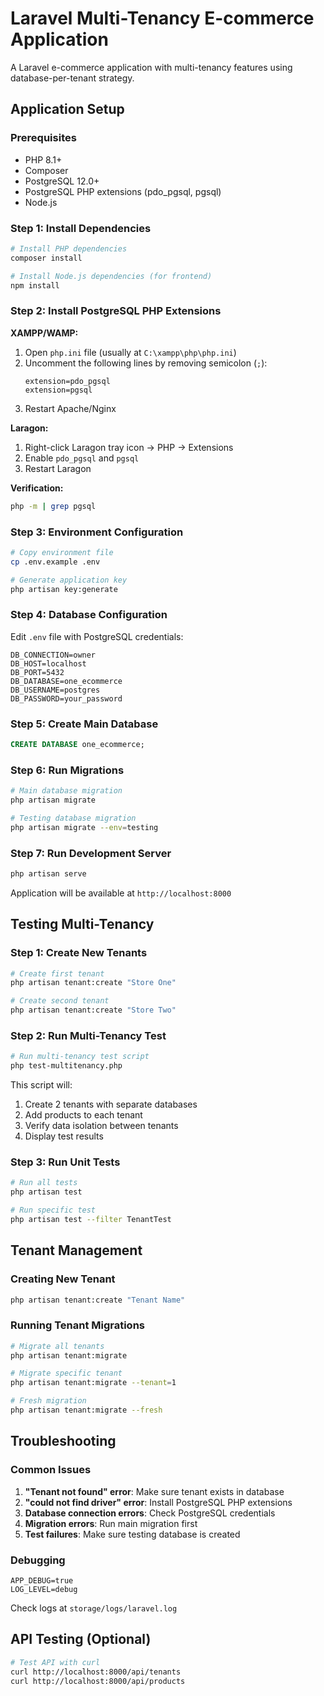 # Laravel Multi-Tenancy E-commerce Application

A Laravel e-commerce application with multi-tenancy features using database-per-tenant strategy.

## Application Setup

### Prerequisites

- PHP 8.1+
- Composer
- PostgreSQL 12.0+
- PostgreSQL PHP extensions (pdo_pgsql, pgsql)
- Node.js

### Step 1: Install Dependencies

```bash
# Install PHP dependencies
composer install

# Install Node.js dependencies (for frontend)
npm install
```

### Step 2: Install PostgreSQL PHP Extensions

**XAMPP/WAMP:**
1. Open `php.ini` file (usually at `C:\xampp\php\php.ini`)
2. Uncomment the following lines by removing semicolon (`;`):
   ```
   extension=pdo_pgsql
   extension=pgsql
   ```
3. Restart Apache/Nginx

**Laragon:**
1. Right-click Laragon tray icon → PHP → Extensions
2. Enable `pdo_pgsql` and `pgsql`
3. Restart Laragon

**Verification:**
```bash
php -m | grep pgsql
```

### Step 3: Environment Configuration

```bash
# Copy environment file
cp .env.example .env

# Generate application key
php artisan key:generate
```

### Step 4: Database Configuration

Edit `.env` file with PostgreSQL credentials:

```env
DB_CONNECTION=owner
DB_HOST=localhost
DB_PORT=5432
DB_DATABASE=one_ecommerce
DB_USERNAME=postgres
DB_PASSWORD=your_password
```

### Step 5: Create Main Database

```sql
CREATE DATABASE one_ecommerce;
```

### Step 6: Run Migrations

```bash
# Main database migration
php artisan migrate

# Testing database migration
php artisan migrate --env=testing
```

### Step 7: Run Development Server

```bash
php artisan serve
```

Application will be available at `http://localhost:8000`

## Testing Multi-Tenancy

### Step 1: Create New Tenants

```bash
# Create first tenant
php artisan tenant:create "Store One"

# Create second tenant
php artisan tenant:create "Store Two"
```

### Step 2: Run Multi-Tenancy Test

```bash
# Run multi-tenancy test script
php test-multitenancy.php
```

This script will:
1. Create 2 tenants with separate databases
2. Add products to each tenant
3. Verify data isolation between tenants
4. Display test results

### Step 3: Run Unit Tests

```bash
# Run all tests
php artisan test

# Run specific test
php artisan test --filter TenantTest
```

## Tenant Management

### Creating New Tenant

```bash
php artisan tenant:create "Tenant Name"
```

### Running Tenant Migrations

```bash
# Migrate all tenants
php artisan tenant:migrate

# Migrate specific tenant
php artisan tenant:migrate --tenant=1

# Fresh migration
php artisan tenant:migrate --fresh
```

## Troubleshooting

### Common Issues

1. **"Tenant not found" error**: Make sure tenant exists in database
2. **"could not find driver" error**: Install PostgreSQL PHP extensions
3. **Database connection errors**: Check PostgreSQL credentials
4. **Migration errors**: Run main migration first
5. **Test failures**: Make sure testing database is created

### Debugging

```env
APP_DEBUG=true
LOG_LEVEL=debug
```

Check logs at `storage/logs/laravel.log`

## API Testing (Optional)

```bash
# Test API with curl
curl http://localhost:8000/api/tenants
curl http://localhost:8000/api/products
```
